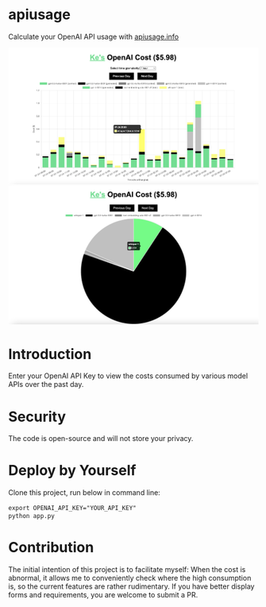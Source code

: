 # apiusage
Calculate your OpenAI API usage with [apiusage.info](https://apiusage.info/)

![my-usage](static/usage.jpg)
![my-usage](static/usage-pie.jpg)

# Introduction
Enter your OpenAI API Key to view the costs consumed by various model APIs over the past day.

# Security
The code is open-source and will not store your privacy.

# Deploy by Yourself
Clone this project, run below in command line:
```
export OPENAI_API_KEY="YOUR_API_KEY"
python app.py
```

# Contribution
The initial intention of this project is to facilitate myself: When the cost is abnormal, it allows me to conveniently check where the high consumption is, so the current features are rather rudimentary. If you have better display forms and requirements, you are welcome to submit a PR.